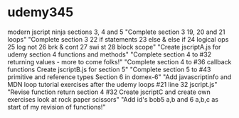 # udemy345
modern jscript ninja sections 3, 4 and 5
"Complete section 3 19, 20 and 21 loops"
"Complete section 3 22 if statements 23 else & else if 24 logical ops  25 log not  26 brk & cont  27 swi st  28 block scope"
"Create jscriptA.js for udemy section 4 functions and methods"
"Complete section 4 to #32 returning values - more to come folks!"
"Complete section 4 to #36 callback functions Create jscriptB.js for section 5"
"Complete section 5 to #43 primitive and reference types Section 6 in domex-6"
"Add javascriptinfo and MDN loop tutorial exercises after the udemy loops #21 line 32 jscript.js"
"Revise function return section 4 #32 Create jscriptC and create own exercises look at rock paper scissors"
"Add id's bob5 a,b and 6 a,b,c as start of my revision of functions!"